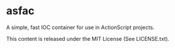 asfac
=====

A simple, fast IOC container for use in ActionScript projects.


This content is released under the MIT License (See LICENSE.txt).